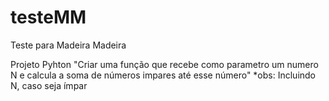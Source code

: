 # testeMM
Teste para Madeira Madeira


Projeto Pyhton 
"Criar uma função que recebe como parametro um numero N e calcula a soma de números impares até esse número"
*obs: Incluindo N, caso seja ímpar
